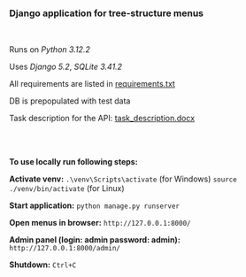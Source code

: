 ### Django application for tree-structure menus
<br/>

Runs on *Python 3.12.2*

Uses *Django 5.2*, *SQLite 3.41.2*

All requirements are listed in [requirements.txt](/app/requirements.txt)

DB is prepopulated with test data

Task description for the API: [task_description.docx](/task_description.docx)

<br/><br/>

**To use locally run following steps:**

**Activate venv:**
`.\venv\Scripts\activate` (for Windows)
`source ./venv/bin/activate` (for Linux)

**Start application:** `python manage.py runserver`

**Open menus in browser:** `http://127.0.0.1:8000/`

**Admin panel (login: admin password: admin):** `http://127.0.0.1:8000/admin/`

**Shutdown:** `Ctrl+C`
